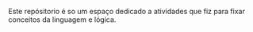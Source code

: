Este repósitorio é so um espaço dedicado a atividades que fiz para fixar conceitos da linguagem e lógica.
